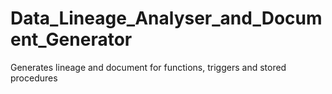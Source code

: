 # Data_Lineage_Analyser_and_Document_Generator
Generates lineage and document for functions, triggers and stored procedures
